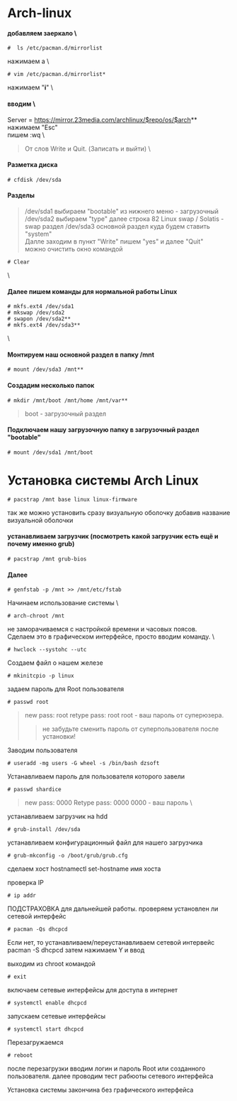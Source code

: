# Arch-linux
#### добавляем заеркало \
```text \
#  ls /etc/pacman.d/mirrorlist
```
нажимаем a \
```text
# vim /etc/pacman.d/mirrorlist*
``` 
нажимаем "**i**"
 \
#### вводим \
Server = https://mirror.23media.com/archlinux/$repo/os/$arch** \
нажимаем "Esc" \
пишем :wq \
> От слов Write и Quit. (Записать и выйти)
 \ 
#### Разметка диска
```text
# cfdisk /dev/sda 
```
#### Разделы 
> /dev/sda1 выбираем "bootable" из нижнего меню - загрузочный
> /dev/sda2 выбираем "type" далее строка 82 Linux swap / Solatis - swap раздел
> /dev/sda3 основной раздел куда будем ставить "system"
 \
Далле заходим в пункт "Write" пишем "yes" и далее "Quit"
 \
> можно очистить окно командой 
```
# Clear
```
 \
#### Далeе пишем команды для нормальной работы Linux
```text
# mkfs.ext4 /dev/sda1
# mkswap /dev/sda2
# swapon /dev/sda2**
# mkfs.ext4 /dev/sda3**
```
 \
#### Монтируем наш основной раздел в папку /mnt
```text
# mount /dev/sda3 /mnt**
```
#### Cоздадим несколько папок
```text
# mkdir /mnt/boot /mnt/home /mnt/var**
```
>boot - загрузочный раздел

#### Подключаем нашу загрузочную папку в загрузочный раздел "bootable"
```text
# mount /dev/sda1 /mnt/boot
```
# Установка системы Arch Linux
```text
# pacstrap /mnt base linux linux-firmware
```
так же можно установить сразу визуальную оболочку добавив название визуальной оболочки

#### устанавливаем загрузчик (посмотреть какой загрузчик есть ещё и почему именно grub)
```text
# pacstrap /mnt grub-bios
```
#### Далее
```text
# genfstab -p /mnt >> /mnt/etc/fstab
```
Начинаем использование системы \
```text
# arch-chroot /mnt
```

не заморачиваемся с настройкой времени и часовых поясов. \
Сделаем это в графическом интерфейсе, просто вводим команду. \
```text
# hwclock --systohc --utc
```
Создаем файл о нашем железе
```text
# mkinitcpio -p linux
```
задаем пароль для Root пользователя
```text
# passwd root
```
>new pass: root
>retype pass: root
>root - ваш пароль от суперюзера.
>> не забудьте сменить пароль от суперпользователя после установки!

Заводим пользователя
```text
# useradd -mg users -G wheel -s /bin/bash dzsoft
```
Устанавливаем пароль для пользователя которого завели
```text
# passwd shardice
```
>new pass: 0000
>Retype pass: 0000
> 0000 - ваш пароль \

устанавливаем загрузчик на hdd
```text
# grub-install /dev/sda
```
устанавливаем конфигурационный файл для нашего загрузчика
```text
# grub-mkconfig -o /boot/grub/grub.cfg
```
сделаем хост
hostnamectl set-hostname имя хоста

проверка IP
```text
# ip addr
```
ПОДСТРАХОВКА для дальнейшей работы.
проверяем установлен ли сетевой интерфейс
```text
# pacman -Qs dhcpcd
```
Если нет, то устанавливаем/переустанавливаем сетевой интервейс
pacman -S dhcpcd 
затем нажимаем Y и ввод

выходим из chroot командой 
```text
# exit
```
включаем сетевые интерфейсы для доступа в интернет
```text
# systemctl enable dhcpcd
```
запускаем сетевые интерфейсы
```text
# systemctl start dhcpcd
```
Перезагружаемся
```text
# reboot
```
после перезагрузки вводим логин и пароль Root или созданного пользователя.
далее проводим тест рабюоты сетевого интерфейса



Установка системы закончина без графического интерфейса
